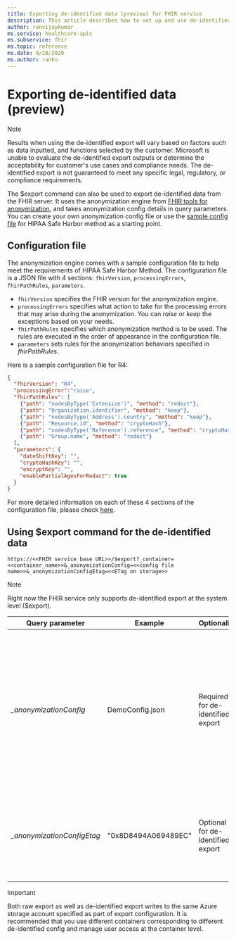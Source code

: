 ```yaml
---
title: Exporting de-identified data (preview) for FHIR service
description: This article describes how to set up and use de-identified export
author: ranvijaykumar
ms.service: healthcare-apis
ms.subservice: fhir
ms.topic: reference
ms.date: 9/28/2020
ms.author: ranku
---
```

# Exporting de-identified data (preview)

> [!Note] 
> Results when using the de-identified export will vary based on factors such as data inputted, and functions selected by the customer. Microsoft is unable to evaluate the de-identified export outputs or determine the acceptability for customer's use cases and compliance needs. The de-identified export is not guaranteed to meet any specific legal, regulatory, or compliance requirements.

The $export command can also be used to export de-identified data from the FHIR server. It uses the anonymization engine from [FHIR tools for anonymization](https://github.com/microsoft/FHIR-Tools-for-Anonymization), and takes anonymization config details in query parameters. You can create your own anonymization config file or use the [sample config file](https://github.com/microsoft/Tools-for-Health-Data-Anonymization/blob/master/docs/FHIR-anonymization.md#sample-configuration-file) for HIPAA Safe Harbor method as a starting point. 

## Configuration file

The anonymization engine comes with a sample configuration file to help meet the requirements of HIPAA Safe Harbor Method. The configuration file is a JSON file with 4 sections: `fhirVersion`, `processingErrors`, `fhirPathRules`, `parameters`. 
* `fhirVersion` specifies the FHIR version for the anonymization engine.
* `processingErrors` specifies what action to take for the processing errors that may arise during the anonymization. You can _raise_ or _keep_ the exceptions based on your needs.
* `fhirPathRules` specifies which anonymization method is to be used. The rules are executed in the order of appearance in the configuration file.
* `parameters` sets rules for the anonymization behaviors specified in _fhirPathRules_.

Here is a sample configuration file for R4:

```json
{
  "fhirVersion": "R4",
  "processingError":"raise",
  "fhirPathRules": [
    {"path": "nodesByType('Extension')", "method": "redact"},
    {"path": "Organization.identifier", "method": "keep"},
    {"path": "nodesByType('Address').country", "method": "keep"},
    {"path": "Resource.id", "method": "cryptoHash"},
    {"path": "nodesByType('Reference').reference", "method": "cryptoHash"},
    {"path": "Group.name", "method": "redact"}
  ],
  "parameters": {
    "dateShiftKey": "",
    "cryptoHashKey": "",
    "encryptKey": "",
    "enablePartialAgesForRedact": true
  }
}
```

For more detailed information on each of these 4 sections of the configuration file, please check [here](https://github.com/microsoft/Tools-for-Health-Data-Anonymization/blob/master/docs/FHIR-anonymization.md#configuration-file-format).
## Using $export command for the de-identified data
 `https://<<FHIR service base URL>>/$export?_container=<<container_name>>&_anonymizationConfig=<<config file name>>&_anonymizationConfigEtag=<<ETag on storage>>`

> [!Note] 
> Right now the FHIR service only supports de-identified export at the system level ($export).

|Query parameter            | Example |Optionality| Description|
|---------------------------|---------|-----------|------------|
| _\_anonymizationConfig_   |DemoConfig.json|Required for de-identified export |Name of the configuration file. See the configuration file format [here](https://github.com/microsoft/FHIR-Tools-for-Anonymization#configuration-file-format). This file should be kept inside a container named **anonymization** within the same Azure storage account that is configured as the export location. |
| _\_anonymizationConfigEtag_|"0x8D8494A069489EC"|Optional for de-identified export|This is the Etag of the configuration file. You can get the Etag using Azure Storage Explorer from the blob property|

> [!IMPORTANT]
> Both raw export as well as de-identified export writes to the same Azure storage account specified as part of export configuration. It is recommended that you use different containers corresponding to different de-identified config and manage user access at the container level.

